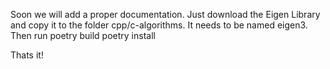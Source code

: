 Soon we will add a proper documentation.
Just download the Eigen Library and copy it to the folder cpp/c-algorithms.
It needs to be named eigen3.
Then run 
poetry build
poetry install

Thats it!
